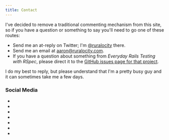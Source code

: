 ```yaml
---
title: Contact
---
```


I've decided to remove a traditional commenting mechanism from this site, so if you have a question or something to say you'll need to go one of these routes:

- Send me an at-reply on Twitter; I'm [@ruralocity](https://twitter.com/ruralocity) there.
- Send me an email at [aaron@ruralocity.com](mailto:aaron@ruralocity.com).
- If you have a question about something from _Everyday Rails Testing with RSpec_, please direct it to the [GitHub issues page for that project](https://github.com/everydayrails/rspec_rails_4/issues).

I do my best to reply, but please understand that I'm a pretty busy guy and it can sometimes take me a few days.

### Social Media

<div id="social">
  <ul class="nav nav-pills nav-justify">
    <li><a href="https://twitter.com/ruralocity"><i class="fa fa-twitter-square fa-2x" title="Twitter"></i></a></li>
    <li><a href="https://github.com/ruralocity"><i class="fa fa-github-square fa-2x" title="GitHub"></i></a></li>
    <li><a href="http://flickr.com/photos/rockchalk"><i class="fa fa-flickr fa-2x" title="Flickr"></i></a></li>
    <li><a href="http://linkedin.com/in/asumner"><i class="fa fa-linkedin-square fa-2x" title="LinkedIn"></i></a></li>
    <li><a href="#"><i class="fa fa-google-plus-square fa-2x" title="Google+"></i></a></li>
    <li><a href="https://facebook.com/aaron.sumner"><i class="fa fa-facebook-square fa-2x" title="Facebook"></i></a></li>
    <li><a href="/atom.xml"><i class="fa fa-rss-square fa-2x" title="RSS"></i></a></li>
  </ul>
</div>